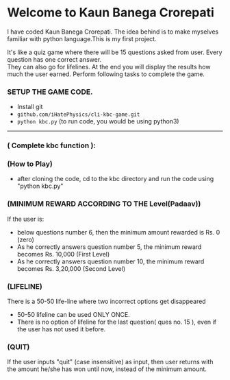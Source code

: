  
# Welcome to Kaun Banega Crorepati

I have coded Kaun Banega Crorepati. The idea behind is to make myselves familiar with python language.This is my first project. 
  
  It's like a quiz game where there will be 15 questions asked from user. Every question has one correct answer.<br>They can also go for lifelines. At the end you will display the results how much the user earned. Perform following tasks to complete the game.
  
### SETUP THE GAME CODE.

  *  Install git
  * `github.com/iHatePhysics/cli-kbc-game.git`
  * `python kbc.py` (to run code, you would be using python3) 

---
### ( Complete kbc function ):
  ### (How to Play)
  * after cloning the code, cd to the kbc directory and run the code using "python kbc.py"

  ### (MINIMUM REWARD ACCORDING TO THE Level(Padaav))
  If the user is:
  * below questions number 6, then the minimum amount rewarded is Rs. 0 (zero)
  * As he correctly answers question number 5, the minimum reward becomes Rs. 10,000 (First Level)
  * As he correctly answers question number 10, the minimum reward becomes Rs. 3,20,000 (Second Level)

  ### (LIFELINE)

  There is a 50-50 life-line where two incorrect options get disappeared

  * 50-50 lifeline can be used ONLY ONCE.
  * There is no option of lifeline for the last question( ques no. 15 ), even if the user has not used it before.
  
  ### (QUIT)
  
  If the user inputs "quit" (case insensitive) as input, then user returns with the amount he/she has won until now,
	instead of the minimum amount.
